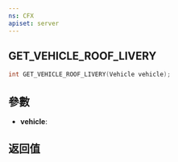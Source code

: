 ```yaml
---
ns: CFX
apiset: server
---
```

## GET_VEHICLE_ROOF_LIVERY

```c
int GET_VEHICLE_ROOF_LIVERY(Vehicle vehicle);
```


## 參數
* **vehicle**: 

## 返回值
